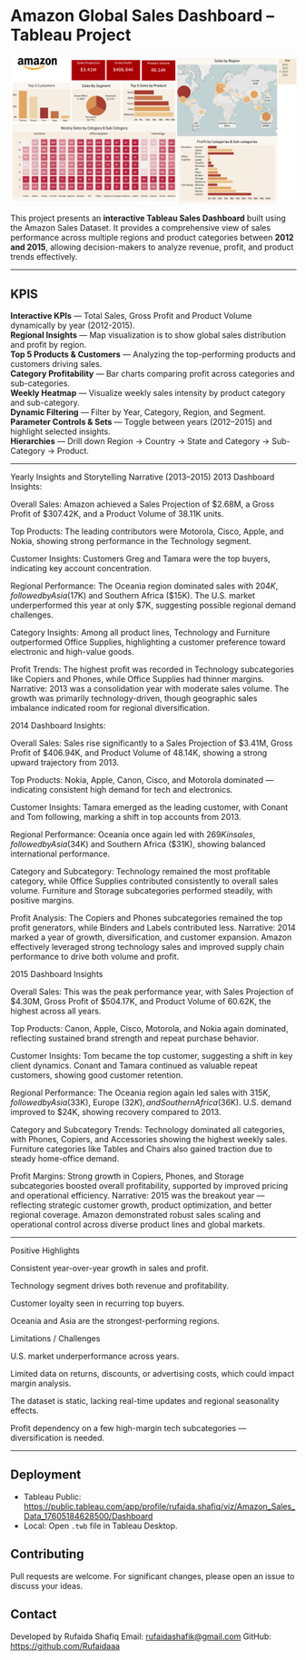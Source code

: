 # Amazon Global Sales Dashboard – Tableau Project

![Amazon Global Sales Dashboard](images/dashboard.png)

This project presents an **interactive Tableau Sales Dashboard** built using the Amazon Sales Dataset.
It provides a comprehensive view of sales performance across multiple regions and product categories between **2012 and 2015**, allowing decision-makers to analyze revenue, profit, and product trends effectively.

---

## KPIS

**Interactive KPIs** — Total Sales, Gross Profit and Product Volume dynamically by year (2012-2015).  
**Regional Insights** — Map visualization is to show global sales distribution and profit by region.  
**Top 5 Products & Customers** — Analyzing the top-performing products and customers driving sales.  
**Category Profitability** — Bar charts comparing profit across categories and sub-categories.  
**Weekly Heatmap** — Visualize weekly sales intensity by product category and sub-category.  
**Dynamic Filtering** — Filter by Year, Category, Region, and Segment.  
**Parameter Controls & Sets** — Toggle between years (2012–2015) and highlight selected insights.  
**Hierarchies** — Drill down Region → Country → State and Category → Sub-Category → Product.

---

Yearly Insights and Storytelling Narrative (2013–2015)
2013 Dashboard Insights:

Overall Sales: Amazon achieved a Sales Projection of $2.68M, a Gross Profit of $307.42K, and a Product Volume of 38.11K units.

Top Products: The leading contributors were Motorola, Cisco, Apple, and Nokia, showing strong performance in the Technology segment.

Customer Insights: Customers Greg and Tamara were the top buyers, indicating key account concentration.

Regional Performance: The Oceania region dominated sales with $204K, followed by Asia ($17K) and Southern Africa ($15K). The U.S. market underperformed this year at only $7K, suggesting possible regional demand challenges.

Category Insights: Among all product lines, Technology and Furniture outperformed Office Supplies, highlighting a customer preference toward electronic and high-value goods.

Profit Trends: The highest profit was recorded in Technology subcategories like Copiers and Phones, while Office Supplies had thinner margins.
Narrative: 2013 was a consolidation year with moderate sales volume. The growth was primarily technology-driven, though geographic sales imbalance indicated room for regional diversification.

2014 Dashboard Insights:

Overall Sales: Sales rise significantly to a Sales Projection of $3.41M, Gross Profit of $406.94K, and Product Volume of 48.14K, showing a strong upward trajectory from 2013.

Top Products: Nokia, Apple, Canon, Cisco, and Motorola dominated — indicating consistent high demand for tech and electronics.

Customer Insights: Tamara emerged as the leading customer, with Conant and Tom following, marking a shift in top accounts from 2013.

Regional Performance: Oceania once again led with $269K in sales, followed by Asia ($34K) and Southern Africa ($31K), showing balanced international performance.

Category and Subcategory: Technology remained the most profitable category, while Office Supplies contributed consistently to overall sales volume. Furniture and Storage subcategories performed steadily, with positive margins.

Profit Analysis: The Copiers and Phones subcategories remained the top profit generators, while Binders and Labels contributed less.
Narrative: 2014 marked a year of growth, diversification, and customer expansion. Amazon effectively leveraged strong technology sales and improved supply chain performance to drive both volume and profit.

2015 Dashboard Insights

Overall Sales: This was the peak performance year, with Sales Projection of $4.30M, Gross Profit of $504.17K, and Product Volume of 60.62K, the highest across all years.

Top Products: Canon, Apple, Cisco, Motorola, and Nokia again dominated, reflecting sustained brand strength and repeat purchase behavior.

Customer Insights: Tom became the top customer, suggesting a shift in key client dynamics. Conant and Tamara continued as valuable repeat customers, showing good customer retention.

Regional Performance: The Oceania region again led sales with $315K, followed by Asia ($33K), Europe ($32K), and Southern Africa ($36K). U.S. demand improved to $24K, showing recovery compared to 2013.

Category and Subcategory Trends: Technology dominated all categories, with Phones, Copiers, and Accessories showing the highest weekly sales. Furniture categories like Tables and Chairs also gained traction due to steady home-office demand.

Profit Margins: Strong growth in Copiers, Phones, and Storage subcategories boosted overall profitability, supported by improved pricing and operational efficiency.
Narrative: 2015 was the breakout year — reflecting strategic customer growth, product optimization, and better regional coverage. Amazon demonstrated robust sales scaling and operational control across diverse product lines and global markets.

---

Positive Highlights

Consistent year-over-year growth in sales and profit.

Technology segment drives both revenue and profitability.

Customer loyalty seen in recurring top buyers.

Oceania and Asia are the strongest-performing regions.

Limitations / Challenges

U.S. market underperformance across years.

Limited data on returns, discounts, or advertising costs, which could impact margin analysis.

The dataset is static, lacking real-time updates and regional seasonality effects.

Profit dependency on a few high-margin tech subcategories — diversification is needed.

---

## Deployment

- Tableau Public: https://public.tableau.com/app/profile/rufaida.shafiq/viz/Amazon_Sales_Data_17605184628500/Dashboard
- Local: Open `.twb` file in Tableau Desktop.

## Contributing

Pull requests are welcome. For significant changes, please open an issue to discuss your ideas.

## Contact

Developed by Rufaida Shafiq
Email: rufaidashafik@gmail.com
GitHub: https://github.com/Rufaidaaa
